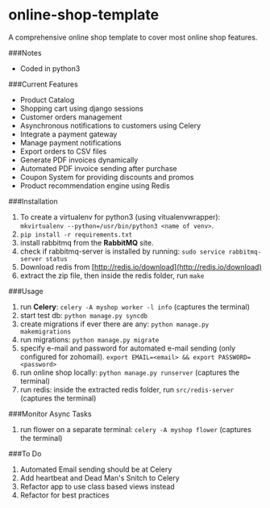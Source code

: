 # online-shop-template
A comprehensive online shop template to cover most online shop features.

###Notes
* Coded in python3

###Current Features
* Product Catalog
* Shopping cart using django sessions
* Customer orders management
* Asynchronous notifications to customers using Celery
* Integrate a payment gateway
* Manage payment notifications
* Export orders to CSV files
* Generate PDF invoices dynamically
* Automated PDF invoice sending after purchase
* Coupon System for providing discounts and promos
* Product recommendation engine using Redis

###Installation
1. To create a virtualenv for python3 (using vitualenvwrapper): `mkvirtualenv --python=/usr/bin/python3 <name of venv>`.
2. `pip install -r requirements.txt`
3. install rabbitmq from the <b>RabbitMQ</b> site.
4. check if rabbitmq-server is installed by running: `sudo service rabbitmq-server status`
5. Download redis from [http://redis.io/download](http://redis.io/download)
6. extract the zip file, then inside the redis folder, run `make`

###Usage
1. run <b>Celery</b>: `celery -A myshop worker -l info` (captures the terminal)
2. start test db: `python manage.py syncdb`
3. create migrations if ever there are any: `python manage.py makemigrations`
4. run migrations: `python manage.py migrate`
5. specify e-mail and password for automated e-mail sending (only configured for zohomail). `export EMAIL=<email> && export PASSWORD=<password>`
6. run online shop locally: `python manage.py runserver` (captures the terminal)
7. run redis: inside the extracted redis folder, run `src/redis-server` (captures the terminal)

###Monitor Async Tasks
1. run flower on a separate terminal: `celery -A myshop flower` (captures the terminal)

###To Do
1. Automated Email sending should be at Celery
2. Add heartbeat and Dead Man's Snitch to Celery
3. Refactor app to use class based views instead
4. Refactor for best practices
